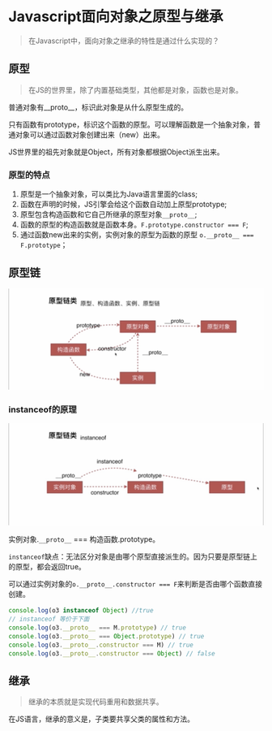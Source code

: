 # Javascript面向对象之原型与继承

> 在Javascript中，面向对象之继承的特性是通过什么实现的？

## 原型

> 在JS的世界里，除了内置基础类型，其他都是对象，函数也是对象。

普通对象有__proto__，标识此对象是从什么原型生成的。

只有函数有prototype，标识这个函数的原型。可以理解函数是一个抽象对象，普通对象可以通过函数对象创建出来（new）出来。

JS世界里的祖先对象就是Object，所有对象都根据Object派生出来。

### 原型的特点
1. 原型是一个抽象对象，可以类比为Java语言里面的class;
2. 函数在声明的时候，JS引擎会给这个函数自动加上原型prototype;
3. 原型包含构造函数和它自己所继承的原型对象`__proto__`;
4. 函数的原型的构造函数就是函数本身。`F.prototype.constructor === F`;
5. 通过函数new出来的实例，实例对象的原型为函数的原型 `o.__proto__ === F.prototype`；

## 原型链

![原型链_chain](../Images/Javascript/prototype_chain.jpg)

### instanceof的原理

![原型链_instanceof](../Images/Javascript/prototype_instanceof.jpg)

实例对象.`__proto__` === 构造函数.prototype。

`instanceof`缺点：无法区分对象是由哪个原型直接派生的。因为只要是原型链上的原型，都会返回true。

可以通过实例对象的`o.__proto__.constructor === F`来判断是否由哪个函数直接创建。

```js
console.log(o3 instanceof Object) //true
// instanceof 等价于下面
console.log(o3.__proto__ === M.prototype) // true
console.log(o3.__proto__ === Object.prototype) // true
console.log(o3.__proto__.constructor === M) // true
console.log(o3.__proto__.constructor === Object) // false
```

## 继承

> 继承的本质就是实现代码重用和数据共享。

在JS语言，继承的意义是，子类要共享父类的属性和方法。

